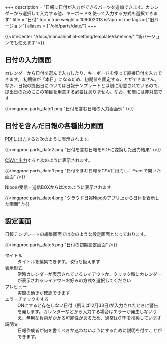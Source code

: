 +++
description = "日報に日付が入力ができるパーツを追加できます。カレンダーから選択して入力する他、キーボードを使って入力する方式も選択できます"
title = "日付"
toc = true
weight = 109002013
isNipo = true
tags = ["旧バージョン"]
aliases = ["/old/parts/date/"]
+++

{{<btnCenter "/docs/manual/initial-setting/template/datetime/" "新バージョンでも使えます">}}

## 日付の入力画面

カレンダーから日付を選んで入力したり、キーボードを使って直接日付を入力できます。
初期値が「本日」になるため、初期値を固定することができません。  
なお、日報の提出日については日報テンプレートとは別に用意されているので、提出日のためにこの項目を用意する必要はありません。なお、和暦には非対応です

{{<imgproc parts_date1.png "日付を含む日報の入力画面例" />}}

## 日付を含んだ日報の各種出力画面

[PDFに出力](/old/manual/pdf/)すると次のように表示されます。

{{<imgproc parts_date2.png "日付を含む日報をPDFに変換した出力結果" />}}

[CSVに出力](/old/manual/analytics/)すると次のように表示されます。

{{<imgproc parts_date3.png "日付を含む日報をCSVに出力し、Excelで開いた画面" />}}

Nipoの受信・送信BOXからは次のように表示されます

{{<imgproc parts_date4.png "クラウド日報Nipoのアプリ上から日付を表示した画面" />}}

## 設定画面

日報テンプレートの編集画面では次のような設定画面となっております。

{{<imgproc parts_date5.png "日付の初期設定画面" />}}


<dl class="basic">
  <dt>タイトル</dt>
  <dd>タイトルを編集できます。改行も扱えます</dd>
  <dt>表示形式</dt>
  <dd>常時カレンダーが表示されているレイアウトか、クリック時にカレンダーが表示されるレイアウトお好みの方式を選択してください</dd>
  <dt>プレビュー</dt>
  <dd>実際の動きが確認できます</dd>
  <dt>エラーチェックをする</dt>
  <dd>ONにすると存在しない日付（例えば12月33日)が入力されたときに警告を発します。カレンダーなどから入力する場合はエラーが発生しないうえ、無用な負荷がかかる可能性があるため、通常はOFFを推奨しています</dd>
  <dt>説明文</dt>
  <dd>日報作成者が何を書くべきか迷わないようにするために説明を付すことができます。</dd>
</dl>
